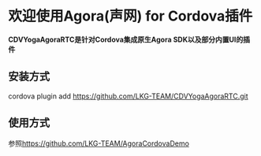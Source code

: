 # 欢迎使用Agora(声网) for Cordova插件

**CDVYogaAgoraRTC是针对Cordova集成原生Agora SDK以及部分内置UI的插件**

## 安装方式
 cordova plugin add https://github.com/LKG-TEAM/CDVYogaAgoraRTC.git
 
## 使用方式
参照<https://github.com/LKG-TEAM/AgoraCordovaDemo>